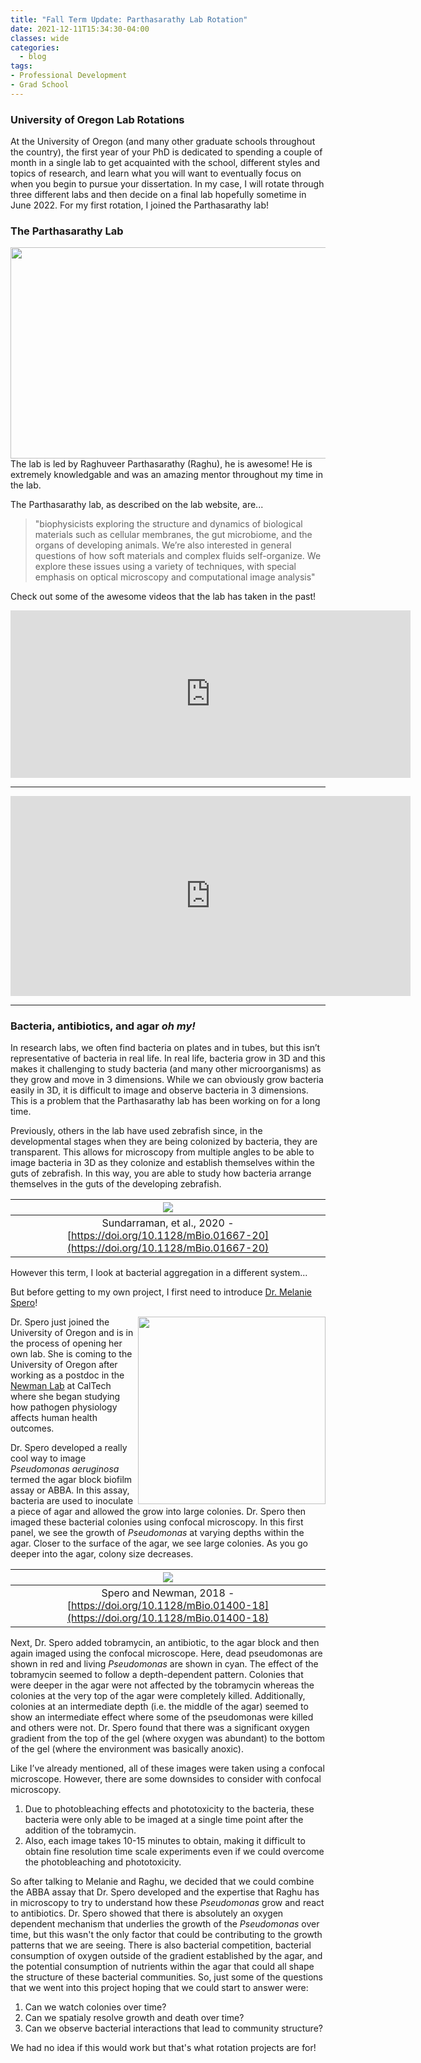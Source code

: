 ```yaml
---
title: "Fall Term Update: Parthasarathy Lab Rotation"
date: 2021-12-11T15:34:30-04:00
classes: wide
categories:
  - blog
tags:
- Professional Development
- Grad School
---
```

### University of Oregon Lab Rotations
At the University of Oregon (and many other graduate schools throughout the country), the first year of your PhD is dedicated to spending a couple of month in a single lab to get acquainted with the school, different styles and topics of research, and learn what you will want to eventually focus on when you begin to pursue your dissertation. In my case, I will rotate through three different labs and then decide on a final lab hopefully sometime in June 2022. For my first rotation, I joined the Parthasarathy lab!

### The Parthasarathy Lab
<img align="right" width="600" height="337.5" src="/assets/images/ParthasarathyRotation/raghumicroscope.jpeg">
The lab is led by Raghuveer Parthasarathy (Raghu), he is awesome! He is extremely knowledgable and was an amazing mentor throughout my time in the lab.

The Parthasarathy lab, as described on the lab website, are...
>"biophysicists exploring the structure and dynamics of biological materials such as cellular membranes, the gut microbiome, and the organs of developing animals. We’re also interested in general questions of how soft materials and complex fluids self-organize. We explore these issues using a variety of techniques, with special emphasis on optical microscopy and computational image analysis"

Check out some of the awesome videos that the lab has taken in the past!

<iframe title="vimeo-player" src="https://player.vimeo.com/video/150706979?h=5707b6a17b" width="640" height="268" frameborder="0" allowfullscreen></iframe>

- - - - - - - - - -

<iframe title="vimeo-player" src="https://player.vimeo.com/video/319322396?h=87a99fb896" width="640" height="320" frameborder="0" allowfullscreen></iframe>

- - - - - - - - - -

### Bacteria, antibiotics, and agar *oh my!*
In research labs, we often find bacteria on plates and in tubes, but this isn’t representative of bacteria in real life. In real life, bacteria grow in 3D and this makes it challenging to study bacteria (and many other microorganisms) as they grow and move in 3 dimensions. While we can obviously grow bacteria easily in 3D, it is difficult to image and observe bacteria in 3 dimensions. This is a problem that the Parthasarathy lab has been working on for a long time.

Previously, others in the lab have used zebrafish since, in the developmental stages when they are being colonized by bacteria, they are transparent. This allows for microscopy from multiple angles to be able to image bacteria in 3D as they colonize and establish themselves within the guts of zebrafish. In this way, you are able to study how bacteria arrange themselves in the guts of the developing zebrafish.  

 | ![ ](/assets/images/ParthasarathyRotation/larvalzebrafish.jpeg)
 |:--:|
 | Sundarraman, et al., 2020 - [https://doi.org/10.1128/mBio.01667-20](https://doi.org/10.1128/mBio.01667-20) |

 However this term, I look at bacterial aggregation in a different system...

 But before getting to my own project, I first need to introduce [Dr. Melanie Spero](https://www.sperolab.org/people)!  

<img align="right" width="300" height="300" src="/assets/images/ParthasarathyRotation/Mspero.jpg">

Dr. Spero just joined the University of Oregon and is in the process of opening her own lab. She is coming to the University of Oregon after working as a postdoc in the [Newman Lab](https://dknweb.caltech.edu/) at CalTech where she began studying how pathogen physiology affects human health outcomes.    


Dr. Spero developed a really cool way to image *Pseudomonas aeruginosa* termed the agar block biofilm assay or ABBA. In this assay, bacteria are used to inoculate a piece of agar and allowed the grow into large colonies. Dr. Spero then imaged these bacterial colonies using confocal microscopy. In this first panel, we see the growth of *Pseudomonas* at varying depths within the agar. Closer to the surface of the agar, we see large colonies. As you go deeper into the agar, colony size decreases.

| ![ ](/assets/images/ParthasarathyRotation/sperodata.png)
|:--:|
| Spero and Newman, 2018 - [https://doi.org/10.1128/mBio.01400-18](https://doi.org/10.1128/mBio.01400-18)|

Next, Dr. Spero added tobramycin, an antibiotic, to the agar block and then again imaged using the confocal microscope. Here, dead pseudomonas are shown in red and living *Pseudomonas* are shown in cyan. The effect of the tobramycin seemed to follow a depth-dependent pattern. Colonies that were deeper in the agar were not affected by the tobramycin whereas the colonies at the very top of the agar were completely killed. Additionally, colonies at an intermediate depth (i.e. the middle of the agar) seemed to show an intermediate effect where some of the pseudomonas were killed and others were not. Dr. Spero found that there was a significant oxygen gradient from the top of the gel (where oxygen was abundant) to the bottom of the gel (where the environment was basically anoxic).   

Like I’ve already mentioned, all of these images were taken using a confocal microscope. However, there are some downsides to consider with confocal microscopy.
1. Due to photobleaching effects and phototoxicity to the bacteria, these bacteria were only able to be imaged at a single time point after the addition of the tobramycin.
2. Also, each image takes 10-15 minutes to obtain, making it difficult to obtain fine resolution time scale experiments even if we could overcome the photobleaching and phototoxicity.

So after talking to Melanie and Raghu, we decided that we could combine the ABBA assay that Dr. Spero developed and the expertise that Raghu has in microscopy to try to understand how these *Pseudomonas* grow and react to antibiotics. Dr. Spero showed that there is absolutely an oxygen dependent mechanism that underlies the growth of the *Pseudomonas* over time, but this wasn't the only factor that could be contributing to the growth patterns that we are seeing. There is also bacterial competition, bacterial consumption of oxygen outside of the gradient established by the agar, and the potential consumption of nutrients within the agar that could all shape the structure of these bacterial communities. So, just some of the questions that we went into this project hoping that we could start to answer were:
1. Can we watch colonies over time?
2. Can we spatialy resolve growth and death over time?
3. Can we observe bacterial interactions that lead to community structure?

We had no idea if this would work but that's what rotation projects are for!
